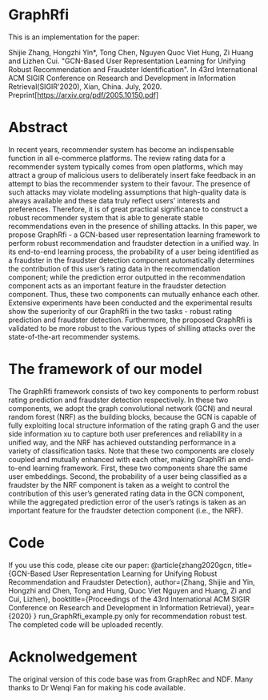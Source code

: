 # GraphRfi
This is an implementation for the paper:

Shijie Zhang, Hongzhi Yin*, Tong Chen, Nguyen Quoc Viet Hung, Zi Huang and Lizhen Cui. "GCN-Based User Representation Learning for Unifying Robust Recommendation and Fraudster Identification". In 43rd International ACM SIGIR Conference on Research and Development in Information Retrieval(SIGIR'2020), Xian, China. July, 2020. Preprint[https://arxiv.org/pdf/2005.10150.pdf]
# Abstract
In recent years, recommender system has become an indispensable function in all e-commerce platforms. The review rating data for a recommender system typically comes from open platforms, which may attract a group of malicious users to deliberately insert fake feedback in an attempt to bias the recommender system to their favour. The presence of such attacks may violate modeling assumptions that high-quality data is always available and these data truly reflect users’ interests and preferences. Therefore, it is of great practical significance to construct a robust recommender system that is able to generate stable recommendations even in the presence of shilling attacks. In this paper, we propose GraphRfi - a GCN-based user representation learning framework to perform robust recommendation and fraudster detection in a unified way. In its end-to-end learning process, the probability of a user being identified as a fraudster in the fraudster detection component automatically determines the contribution of this user’s rating data in the recommendation component; while the prediction error outputted in the recommendation component acts as an important feature in the fraudster detection component. Thus, these two components can mutually enhance each other. Extensive experiments have been conducted and the experimental results show the superiority of our GraphRfi in the two tasks - robust rating prediction and fraudster detection. Furthermore, the proposed GraphRfi is validated to be more robust to the various types of shilling attacks over the state-of-the-art recommender systems.
# The framework of our model
The GraphRfi framework consists of two key components to perform robust rating prediction and fraudster detection respectively. In these two components, we adopt the
graph convolutional network (GCN) and neural random forest (NRF) as the building blocks, because the GCN is capable of fully exploiting local structure information of the rating graph G and the user side information xu to capture both user preferences and reliability in a unified way, and the NRF has achieved outstanding performance in a variety of classification tasks. Note that these two components are closely coupled and mutually enhanced with each other, making GraphRfi an end-to-end learning framework. First, these two components share the same user embeddings. Second, the probability of a user being classified as a fraudster by the NRF component is taken as a weight to control the contribution of this user’s generated rating data in the GCN component, while the aggregated prediction error of the user’s ratings is taken as an important feature for the fraudster detection component (i.e., the NRF).
# Code
If you use this code, please cite our paper:
@article{zhang2020gcn,
  title={GCN-Based User Representation Learning for Unifying Robust Recommendation and Fraudster Detection},
  author={Zhang, Shijie and Yin, Hongzhi and Chen, Tong and Hung, Quoc Viet Nguyen and Huang, Zi and Cui, Lizhen},
  booktitle={Proceedings of the 43rd International ACM SIGIR Conference on Research and Development in Information Retrieval},
  year={2020}
}
run_GraphRfi_example.py only for recommendation robust test. 
The completed code will be uploaded recently.

# Acknolwedgement
The original version of this code base was from GraphRec and NDF. Many thanks to Dr Wenqi Fan for making his code available.











